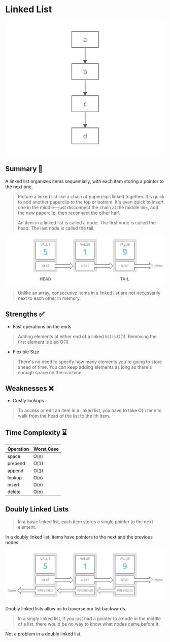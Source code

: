 # Linked List

![Linked List Visual](../../assets/images/linked_list_visual.svg)

## Summary :book:
A linked list organizes items sequentially, with each item storing a pointer to the next one. 
> Picture a linked list like a chain of paperclips linked together. It's quick to add another paperclip to the top or bottom. It's even quick to insert one in the middle—just disconnect the chain at the middle link, add the new paperclip, then reconnect the other half. 
> 
> An item in a linked list is called a node. The first node is called the head. The last node is called the tail. 

![Linked List Visual 2](../../assets/images/linked_list_visual_2.svg)

> Unlike an array, consecutive items in a linked list are not necessarily next to each other in memory. 

## Strengths :white_check_mark:
- Fast operations on the ends
> Adding elements at either end of a linked list is O(1). Removing the first element is also O(1). 
- Flexible Size
> There's no need to specify how many elements you're going to store ahead of time. You can keep adding elements as long as there's enough space on the machine. 

## Weaknesses :x:
- Costly lookups
> To access or edit an item in a linked list, you have to take O(i) time to walk from the head of the list to the ith item. 

## Time Complexity :hourglass:
| Operation  | Worst Case |
| ---------- | ---------- |
| space      |    O(n)    |
| prepend    |    O(1)    |
| append     |    O(1)    |
| lookup     |    O(n)    |
| insert     |    O(n)    |
| delete     |    O(n)    |

## Doubly Linked Lists
> In a basic linked list, each item stores a single pointer to the next element.

In a doubly linked list, items have pointers to the next and the previous nodes. 

![Linked List Visual 3](../../assets/images/linked_list_visual_3.svg)

Doubly linked lists allow us to traverse our list backwards.
> In a singly linked list, if you just had a pointer to a node in the middle of a list, there would be no way to know what nodes came before it.

Not a problem in a doubly linked list. 
